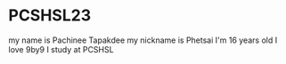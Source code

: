 # PCSHSL23
my name is Pachinee Tapakdee
my nickname is Phetsai
I'm 16 years old
I love 9by9 
I study at PCSHSL